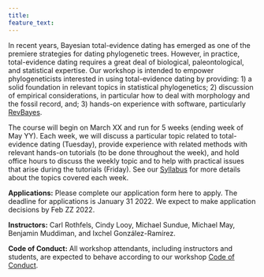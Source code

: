 ```yaml
---
title:
feature_text:
---
```


In recent years, Bayesian total-evidence dating has emerged as one of the premiere strategies for dating phylogenetic trees.
However, in practice, total-evidence dating requires a great deal of biological, paleontological, and statistical expertise.
Our workshop is intended to empower phylogeneticists interested in using total-evidence dating by providing: 1) a solid foundation in relevant topics in statistical phylogenetics; 2) discussion of empirical considerations, in particular how to deal with morphology and the fossil record, and; 3) hands-on experience with software, particularly [RevBayes](https://revbayes.github.io/).

The course will begin on March XX and run for 5 weeks (ending week of May YY).
Each week, we will discuss a particular topic related to total-evidence dating (Tuesday), provide experience with related methods with relevant hands-on tutorials (to be done throughout the week), and hold office hours to discuss the weekly topic and to help with practical issues that arise during the tutorials (Friday).
See our [Syllabus]({{site.baseurl}}/syllabus) for more details about the topics covered each week.

**Applications:** Please complete our application form here to apply. The deadline for applications is January 31 2022. We expect to make application decisions by Feb ZZ 2022.

**Instructors:** Carl Rothfels, Cindy Looy, Michael Sundue, Michael May, Benjamin Muddiman, and Ixchel Gonz&aacute;lez-Ram&iacute;rez.

**Code of Conduct:** All workshop attendants, including instructors and students, are expected to behave according to our workshop [Code of Conduct]({{site.baseurl}}/coc).
